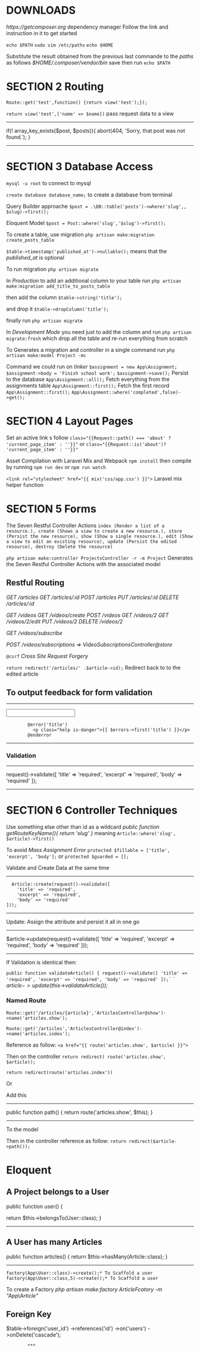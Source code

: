 # DOWNLOADS

_https://getcomposer.org_ dependency manager
Follow the link and instruction in it to get started

`echo $PATH`
`sudo vim /etc/paths`
`echo $HOME`

Substitute the result obtained from the previous last commande to the _paths_ as follows _\$HOME/.composer/vendor/bin_ save then run `echo $PATH`

# SECTION 2 Routing

`Route::get('test',function() {return view('test');});`

`return view('test',['name' => $name])` pass request data to a view

---

if(! array_key_exists($post, $posts)){
abort(404, 'Sorry, that post was not found.');
}

---

# SECTION 3 Database Access

`mysql -u root` to connect to mysql

`create database database_name;` to create a database from terminal

Query Builder approache `$post = .\DB::table('posts')->where('slug',, $slug)->first();`

Eloquent Model `$post = Post::where('slug','$slug')->first();`

To create a table, use migration `php artisan make:migration create_posts_table`

`$table->timestamp('published_at')->nullable();` means that the _published_at_ is optional

To run migration `php artisan migrate`

In _Production_ to add an additional column to your table run `php artisan make:migration add_title_to_posts_table`

then add the column `$table->string('title');`

and drop it `$table->dropColumn('title');`

finally run `php artisan migrate`

In _Development Mode_ you need just to add the column and run `php artisan migrate:fresh` which drop all the table and re-run everything from scratch

To Generates a migration and controller in a single command run `php artisan make:model Project -mc`

Command we could run on _tinker_
`$assignment = new App\Assignment;`
`$assignment->body = 'Finish school work';`
`$assignment->save();` Persist to the database
`App\Assignment::all();` Fetch everything from the assignments table
`App\Assignment::first();` Fetch the first record
`App\Assignment::first();`
`App\Assignment::where('completed',false)->get();`

# SECTION 4 Layout Pages

Set an active link s follow `class="{{Request::path() === 'about' ? 'current_page_item' : ''}}"` or `class="{{Request::is('about')? 'current_page_item' : ''}}"`

Asset Compilation with Laravel Mix and Webpack `npm install` then compile by running `npm run dev` or `npm run watch`

`<link rel="stylesheet" href="{{ mix('css/app.css') }}">` Laravel mix helper function

# SECTION 5 Forms

The Seven Restful Controller Actions `index (Render a list of a resource.), create (Shows a view to create a new resource.), store (Persist the new resource), show (Show a single resource.), edit (Show a view to edit an existing resource), update (Persist the edited resource), destroy (Delete the resource)`

`php artisan make:controller ProjectsController -r -m Project` Generates the Seven Restful Controller Actions with the associated model

## Restful Routing

_GET /articles_
_GET /articles/:id_
_POST /articles_
_PUT /articles/:id_
_DELETE /articles/:id_

_GET /videos_
_GET /videos/create_
_POST /videos_
_GET /videos/2_
_GET /videos/2/edit_
_PUT /videos/2_
_DELETE /videos/2_

_GET /videos/subscribe_

_POST /videos/subscriptions => VideoSubscriptionsController@store_

`@csrf` _Cross Site Request Forgery_

`return redirect('/articles/' .$article->id);` Redirect back to to the edited article

## To output feedback for form validation

---

 <input type="text" class="input @error('title') is-danger @enderror" name="title" id="title">

            @error('title')
              <p class="help is-danger">{{ $errors->first('title') }}</p>
            @enderror

---

### Validation

---

request()->validate([
'title' => 'required',
'excerpt' => 'required',
'body' => 'required'
]);

---

# SECTION 6 Controller Techniques

Use something else other than id as a wildcard
_public function getRouteKeyName(){ return 'slug' }_ meaning `Article::where('slug', $article)->first()`

To avoid _Mass Assignment Error_ `protected $fillable = ['title', 'excerpt', 'body'];` or `protected $guarded = [];`

Validate and Create Data at the same time

---

      Article::create(request()->validate([
        'title' => 'required',
        'excerpt' => 'required',
        'body' => 'required'
    ]));

---

Update: Assign the attribute and persist it all in one go

---

\$article->update(request()->validate([
'title' => 'required',
'excerpt' => 'required',
'body' => 'required'
]));

---

If Validation is identical then:

`` public function validateArticle() { request()->validate([ 'title' => 'required', 'excerpt' => 'required', 'body' => 'required' ]);` ``
`
_$article->update($this->validateArticle());_

### Named Route

`Route::get('/articles/{article}','ArticlesController@show')->name('articles.show');`

`Route::get('/articles','ArticlesController@index')->name('articles.index');`

Reference as follow: `<a href="{{ route('articles.show', $article) }}">`

Then on the controller `return redirect( route('articles.show', $article));`

`return redirect(route('articles.index'))`

Or

Add this

---

public function path()
{
return route('articles.show', \$this);
}

---

To the model

Then in the controller reference as follow:
`return redirect($article->path());`

# Eloquent

## A Project belongs to a User

public function user()
{

return \$this->belongsTo(User::class);
}

---

## A User has many Articles

public function articles()
{
return \$this->hasMany(Article::class);
}

---

`factory(App\User::class)->create();* To Scaffold a user`
`factory(App\User::class,5)->create();* To Scaffold a user`

To create a Factory _php artisan make:factory ArticleFcatory -m "App\Article"_

## Foreign Key

\$table->foreign('user_id')
->references('id')
->on('users')
->onDelete('cascade');

            ***
